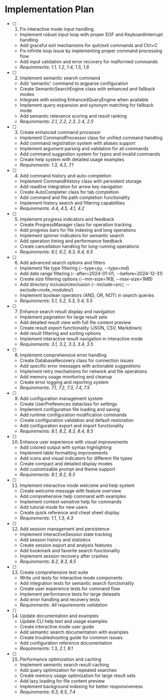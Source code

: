 # Implementation Plan

- [ ] 1. Fix interactive mode input handling


  - Implement robust input loop with proper EOF and KeyboardInterrupt handling
  - Add graceful exit mechanisms for quit/exit commands and Ctrl+C
  - Fix infinite loop issue by implementing proper command processing flow
  - Add input validation and error recovery for malformed commands
  - _Requirements: 1.1, 1.2, 1.4, 1.5, 1.6_

- [ ] 2. Implement semantic search command
  - Add 'semantic' command to argparse configuration
  - Create SemanticSearchEngine class with enhanced and fallback modes
  - Integrate with existing EnhancedQueryEngine when available
  - Implement query expansion and synonym matching for fallback mode
  - Add semantic relevance scoring and result ranking
  - _Requirements: 2.1, 2.2, 2.3, 2.4, 2.5_

- [ ] 3. Create enhanced command processor
  - Implement CommandProcessor class for unified command handling
  - Add command registration system with aliases support
  - Implement argument parsing and validation for all commands
  - Add command suggestion system for typos and invalid commands
  - Create help system with detailed usage examples
  - _Requirements: 1.3, 4.3, 7.1_

- [ ] 4. Add command history and auto-completion
  - Implement CommandHistory class with persistent storage
  - Add readline integration for arrow key navigation
  - Create AutoCompleter class for tab completion
  - Add command and file path completion functionality
  - Implement history search and filtering capabilities
  - _Requirements: 4.4, 4.5, 4.1, 4.2_

- [ ] 5. Implement progress indicators and feedback
  - Create ProgressManager class for operation tracking
  - Add progress bars for file indexing and long operations
  - Implement spinner indicators for semantic search
  - Add operation timing and performance feedback
  - Create cancellation handling for long-running operations
  - _Requirements: 6.1, 6.2, 6.3, 6.4, 6.5_

- [ ] 6. Add advanced search options and filters
  - Implement file type filtering (--type=py, --type=md)
  - Add date range filtering (--after=2024-01-01, --before=2024-12-31)
  - Create size filtering options (--min-size=1KB, --max-size=1MB)
  - Add directory inclusion/exclusion (--include=src/, --exclude=node_modules/)
  - Implement boolean operators (AND, OR, NOT) in search queries
  - _Requirements: 5.1, 5.2, 5.3, 5.4, 5.5_

- [ ] 7. Enhance search result display and navigation
  - Implement pagination for large result sets
  - Add detailed result view with full file content preview
  - Create result export functionality (JSON, CSV, Markdown)
  - Add result filtering and sorting options
  - Implement interactive result navigation in interactive mode
  - _Requirements: 3.1, 3.2, 3.3, 3.4, 3.5_

- [ ] 8. Implement comprehensive error handling
  - Create DatabaseRecovery class for connection issues
  - Add specific error messages with actionable suggestions
  - Implement retry mechanisms for network and file operations
  - Add memory usage monitoring and cleanup
  - Create error logging and reporting system
  - _Requirements: 7.1, 7.2, 7.3, 7.4, 7.5_

- [ ] 9. Add configuration management system
  - Create UserPreferences dataclass for settings
  - Implement configuration file loading and saving
  - Add runtime configuration modification commands
  - Create configuration validation and default restoration
  - Add configuration export and import functionality
  - _Requirements: 8.1, 8.2, 8.3, 8.4, 8.5_

- [ ] 10. Enhance user experience with visual improvements
  - Add colored output with syntax highlighting
  - Implement table formatting improvements
  - Add icons and visual indicators for different file types
  - Create compact and detailed display modes
  - Add customizable prompt and theme support
  - _Requirements: 8.1, 8.2, 8.3_

- [ ] 11. Implement interactive mode welcome and help system
  - Create welcome message with feature overview
  - Add comprehensive help command with examples
  - Implement context-sensitive help for commands
  - Add tutorial mode for new users
  - Create quick reference and cheat sheet display
  - _Requirements: 1.1, 1.3, 4.3_

- [ ] 12. Add session management and persistence
  - Implement InteractiveSession state tracking
  - Add session history and statistics
  - Create session export and analysis features
  - Add bookmark and favorite search functionality
  - Implement session recovery after crashes
  - _Requirements: 8.2, 8.3, 8.5_

- [ ] 13. Create comprehensive test suite
  - Write unit tests for interactive mode components
  - Add integration tests for semantic search functionality
  - Create user experience tests for command flow
  - Implement performance tests for large datasets
  - Add error handling and recovery tests
  - _Requirements: All requirements validation_

- [ ] 14. Update documentation and examples
  - Update CLI help text and usage examples
  - Create interactive mode user guide
  - Add semantic search documentation with examples
  - Create troubleshooting guide for common issues
  - Add configuration reference documentation
  - _Requirements: 1.3, 2.1, 8.1_

- [ ] 15. Performance optimization and caching
  - Implement semantic search result caching
  - Add query optimization for repeated searches
  - Create memory usage optimization for large result sets
  - Add lazy loading for file content preview
  - Implement background indexing for better responsiveness
  - _Requirements: 6.3, 6.5, 7.4_